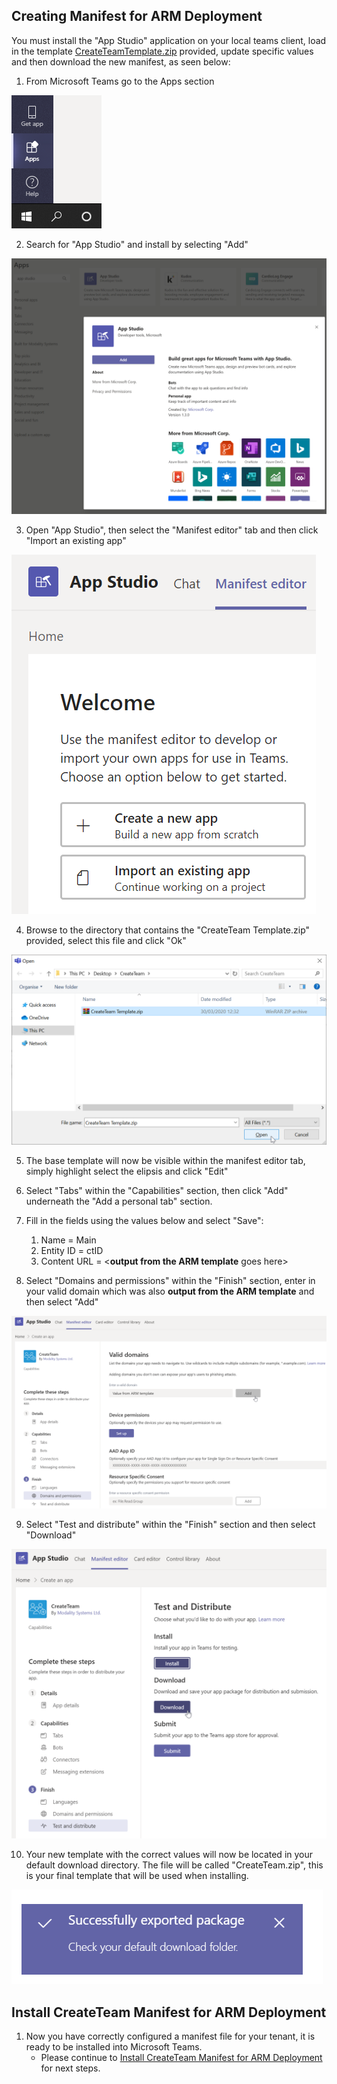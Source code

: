 ## Creating Manifest for ARM Deployment

You must install the "App Studio" application on your local teams client, load in the template [CreateTeamTemplate.zip](https://docs.modalitysoftware.com/CreateTeam/images/customerHosted/CreateTeamTemplate.zip) provided, update specific values and then download the new manifest, as seen below:

1. From Microsoft Teams go to the Apps section

![Screenshot](../images/teams-apps.png)

2. Search for "App Studio" and install by selecting "Add"

![Screenshot](../images/customerHosted/appStudioInstall.png)

3. Open "App Studio", then select the "Manifest editor" tab and then click "Import an existing app"

![Screenshot](../images/customerHosted/importApp.png)

4. Browse to the directory that contains the "CreateTeam Template.zip" provided, select this file and click "Ok"

![Screenshot](../images/customerHosted/openManifest.png)

5. The base template will now be visible within the manifest editor tab, simply highlight select the elipsis and click "Edit"

6. Select "Tabs" within the "Capabilities" section, then click "Add" underneath the "Add a personal tab" section.

7. Fill in the fields using the values below and select "Save":

   1. Name = Main
   2. Entity ID = ctID
   3. Content URL = <**output from the ARM template** goes here>

8. Select "Domains and permissions" within the "Finish" section, enter in your valid domain which was also **output from the ARM template** and then select "Add"

![Screenshot](../images/customerHosted/validDomain.png)

9. Select "Test and distribute" within the "Finish" section and then select "Download"

![Screenshot](../images/customerHosted/downloadManifest.png)

10. Your new template with the correct values will now be located in your default download directory. The file will be called "CreateTeam.zip", this is your final template that will be used when installing.

![Screenshot](../images/customerHosted/downloaded.png)

## Install CreateTeam Manifest for ARM Deployment

1. Now you have correctly configured a manifest file for your tenant, it is ready to be installed into Microsoft Teams.
   - Please continue to [Install CreateTeam Manifest for ARM Deployment](manifestInstall.md) for next steps.
